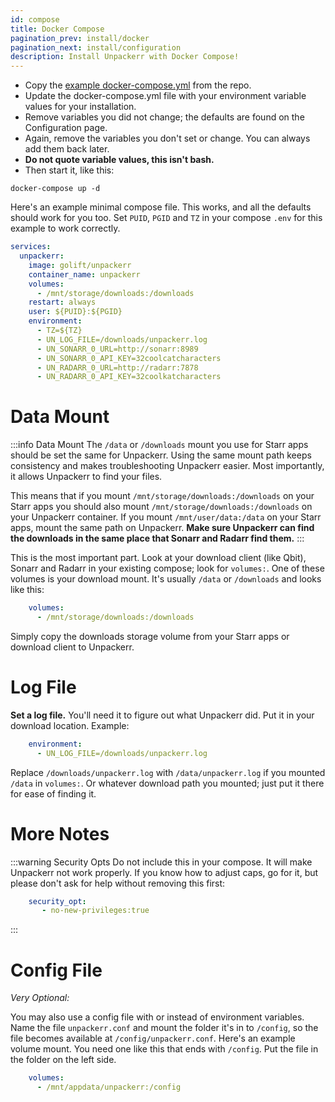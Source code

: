 ```yaml
---
id: compose
title: Docker Compose
pagination_prev: install/docker
pagination_next: install/configuration
description: Install Unpackerr with Docker Compose!
---
```


- Copy the [example docker-compose.yml](https://github.com/Unpackerr/unpackerr/blob/main/examples/docker-compose.yml)
  from the repo.
- Update the docker-compose.yml file with your environment variable values for your installation.
- Remove variables you did not change; the defaults are found on the Configuration page.
- Again, remove the variables you don't set or change. You can always add them back later.
- **Do not quote variable values, this isn't bash.**
- Then start it, like this:

```shell
docker-compose up -d
```

Here's an example minimal compose file. This works, and all the defaults should work for you too.
Set `PUID`, `PGID` and `TZ` in your compose `.env` for this example to work correctly.

```yaml
services:
  unpackerr:
    image: golift/unpackerr
    container_name: unpackerr
    volumes:
      - /mnt/storage/downloads:/downloads
    restart: always
    user: ${PUID}:${PGID}
    environment:
      - TZ=${TZ}
      - UN_LOG_FILE=/downloads/unpackerr.log
      - UN_SONARR_0_URL=http://sonarr:8989
      - UN_SONARR_0_API_KEY=32coolcatcharacters
      - UN_RADARR_0_URL=http://radarr:7878
      - UN_RADARR_0_API_KEY=32coolkatcharacters
```

# Data Mount

:::info Data Mount
The `/data` or `/downloads` mount you use for Starr apps should be set the same for Unpackerr.
Using the same mount path keeps consistency and makes troubleshooting Unpackerr easier.
Most importantly, it allows Unpackerr to find your files.

This means that if you mount `/mnt/storage/downloads:/downloads` on your Starr apps you should
also mount `/mnt/storage/downloads:/downloads` on your Unpackerr container. If you mount
`/mnt/user/data:/data` on your Starr apps, mount the same path on Unpackerr.
**Make sure Unpackerr can find the downloads in the same place that Sonarr and Radarr find them.**
:::

This is the most important part. Look at your download client (like Qbit), Sonarr and Radarr in your
existing compose; look for `volumes:`. One of these volumes is your download mount. It's usually
`/data` or `/downloads` and looks like this:

```yaml
    volumes:
      - /mnt/storage/downloads:/downloads
```

Simply copy the downloads storage volume from your Starr apps or download client to Unpackerr.

# Log File

**Set a log file.** You'll need it to figure out what Unpackerr did. Put it in your download location.
Example:

```yaml
    environment:
      - UN_LOG_FILE=/downloads/unpackerr.log
```

Replace `/downloads/unpackerr.log` with `/data/unpackerr.log` if you mounted `/data` in `volumes:`.
Or whatever download path you mounted; just put it there for ease of finding it.

# More Notes

:::warning Security Opts
Do not include this in your compose. It will make Unpackerr not work properly. If you know how
to adjust caps, go for it, but please don't ask for help without removing this first:

```yaml
    security_opt:
       - no-new-privileges:true
```
:::

# Config File

_Very Optional:_

You may also use a config file with or instead of environment variables. Name the file `unpackerr.conf`
and mount the folder it's in to `/config`, so the file becomes available at `/config/unpackerr.conf`.
Here's an example volume mount. You need one like this that ends with `/config`. Put the file in the
folder on the left side.

```yaml
    volumes:
      - /mnt/appdata/unpackerr:/config
```
